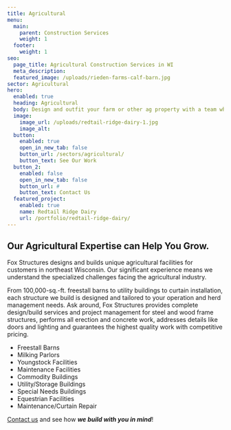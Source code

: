 ```yaml
---
title: Agricultural 
menu:
  main:
    parent: Construction Services
    weight: 1
  footer:
    weight: 1
seo:
  page_title: Agricultural Construction Services in WI
  meta_description:
  featured_image: /uploads/rieden-farms-calf-barn.jpg
sector: Agricultural
hero: 
  enabled: true
  heading: Agricultural
  body: Design and outfit your farm or other ag property with a team who understands the specialized challenges facing the ag industry.
  image: 
    image_url: /uploads/redtail-ridge-dairy-1.jpg
    image_alt: 
  button:
    enabled: true
    open_in_new_tab: false
    button_url: /sectors/agricultural/
    button_text: See Our Work
  button_2:
    enabled: false
    open_in_new_tab: false
    button_url: #
    button_text: Contact Us
  featured_project: 
    enabled: true
    name: Redtail Ridge Dairy
    url: /portfolio/redtail-ridge-dairy/
---
```


## Our Agricultural Expertise can Help You Grow.

Fox Structures designs and builds unique agricultural facilities for customers in northeast Wisconsin. Our significant experience means we understand the specialized challenges facing the agricultural industry.

From 100,000-sq.-ft. freestall barns to utility buildings to curtain installation, each structure we build is designed and tailored to your operation and herd management needs. Ask around, Fox Structures provides complete design/build services and project management for steel and wood frame structures, performs all erection and concrete work, addresses details like doors and lighting and guarantees the highest quality work with competitive pricing.

- Freestall Barns
- Milking Parlors
- Youngstock Facilities
- Maintenance Facilities
- Commodity Buildings
- Utility/Storage Buildings
- Special Needs Buildings
- Equestrian Facilities
- Maintenance/Curtain Repair

[Contact us](/contact/) and see how **_we build with you in mind_**!
